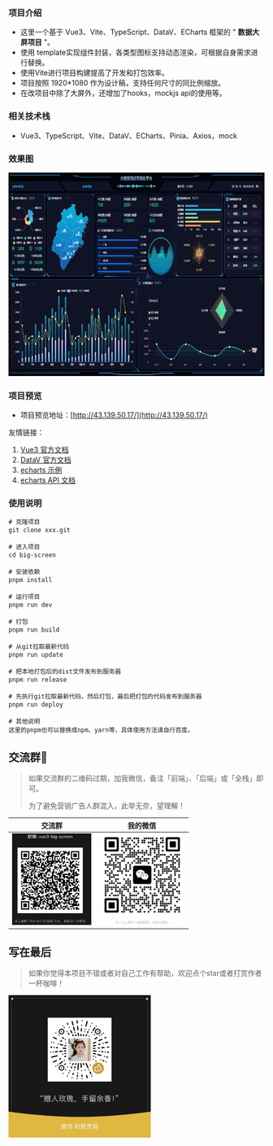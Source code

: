 ### 项目介绍

- 这里一个基于 Vue3、Vite、TypeScript、DataV、ECharts 框架的 " **数据大屏项目** "。
- 使用 template实现组件封装，各类型图标支持动态渲染，可根据自身需求进行替换。
- 使用Vite进行项目构建提高了开发和打包效率。
- 项目按照 1920*1080 作为设计稿，支持任何尺寸的同比例缩放。
- 在改项目中除了大屏外，还增加了hooks，mockjs api的使用等。

### 相关技术栈

- Vue3、TypeScript、Vite、DataV、ECharts、Pinia、Axios，mock

### 效果图

<img src="https://raw.githubusercontent.com/huadw/images/main/screen.png" height="400px"/>

### 项目预览

- 项目预览地址：[http://43.139.50.17/](http://43.139.50.17/)


友情链接：

1.  [Vue3 官方文档](https://composition-api.vuejs.org/zh/api.html#setup)
2.  [DataV 官方文档](http://datav.jiaminghi.com/guide/)
3.  [echarts 示例](https://echarts.apache.org/examples/zh/index.html)
4.  [echarts API 文档](https://echarts.apache.org/zh/api.html#echarts)

### 使用说明
```
# 克隆项目
git clone xxx.git

# 进入项目
cd big-screen

# 安装依赖
pnpm install

# 运行项目
pnpm run dev

# 打包
pnpm run build

# 从git拉取最新代码
pnpm run update

# 把本地打包后的dist文件发布到服务器
pnpm run release

# 先执行git拉取最新代码，然后打包，最后把打包的代码发布到服务器
pnpm run deploy

# 其他说明
这里的pnpm也可以替换成npm、yarn等，具体使用方法请自行百度。
```
## 交流群🚀

> 如果交流群的二维码过期，加我微信，备注「前端」、「后端」或「全栈」即可。
>
> 为了避免营销广告人群混入，此举无奈，望理解！

| 交流群                                                      | 我的微信                                                       |
| ------------------------------------------------------------ | ------------------------------------------------------------ |
| <img src="https://raw.githubusercontent.com/huadw/images/main/group.png" height="180px"/> | <img src="https://raw.githubusercontent.com/huadw/images/main/me.png" height="180px"/> |

## 写在最后
> 如果你觉得本项目不错或者对自己工作有帮助，欢迎点个star或者打赏作者一杯咖啡！
<img src="https://raw.githubusercontent.com/huadw/images/main/pay.jpg" height="280px"/> 



